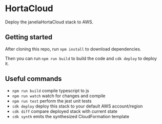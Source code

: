 # HortaCloud

Deploy the janeliaHortaCloud stack to AWS.

## Getting started

After cloning this repo, run `npm install` to download dependencies.

Then you can run `npm run build` to build the code and `cdk deploy` to deploy it.

## Useful commands

* `npm run build`   compile typescript to js
* `npm run watch`   watch for changes and compile
* `npm run test`    perform the jest unit tests
* `cdk deploy`      deploy this stack to your default AWS account/region
* `cdk diff`        compare deployed stack with current state
* `cdk synth`       emits the synthesized CloudFormation template
